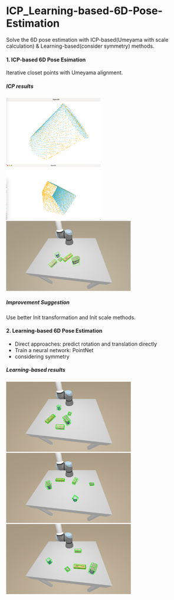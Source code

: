 # ICP_Learning-based-6D-Pose-Estimation
Solve the 6D pose estimation with ICP-based(Umeyama with scale calculation) &amp; Learning-based(consider symmetry) methods.

#### 1. ICP-based 6D Pose Esimation

Iterative closet points with Umeyama alignment.

##### ICP results

<img src="img/1.png" alt="1" style="zoom: 25%;" />

<img src="img/2.png" alt="2" style="zoom: 25%;" />

<img src="img/image-20230803123546590.png" alt="image-20230803123546590" style="zoom:33%;" />

##### Improvement Suggestion

Use better Init transformation and Init scale methods.

#### 2. Learning-based 6D Pose Estimation

- Direct approaches: predict rotation and translation directly
- Train a neural network: PointNet
- considering symmetry

##### Learning-based results

<img src="img/bbox_23_0.png" alt="bbox_23_0" style="zoom:33%;" />

<img src="img/bbox_23_3.png" alt="bbox_23_3" style="zoom:33%;" />

<img src="img/bbox_29_1.png" alt="bbox_29_1" style="zoom:33%;" />
